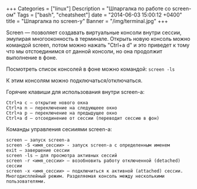 +++
Categories = ["linux"]
Description = "Шпаргалка по работе со screen-ом"
Tags = ["bash", "cheatsheet"]
date = "2014-06-03 15:00:12 +0400"
title = "Шпаргалка по screen-у"
Banner = "/img/terminal.jpg"
+++

Screen — позволяет создавать виртуальные консоли внутри сессии, эмулирая многооконность в терминале. Открыть новую консоль можно командой screen, потом можно нажать
"Ctrl+a d" и это приведет к тому что мы отстоединимся от данной консоли, но она продолжит выполнение в фоне.

<!--more-->

Посмотреть список консолей в фоне можно командой: `screen -ls`

К этим консолям можно подключаться/отключаться.

Горячие клавиши для использования внутри screen-а:
```
Ctrl+a c – открытие нового окна
Ctrl+a n – переключение на следующеее окно
Ctrl+a p – переключение на предыдущее окно
Ctrl+a d – отсоединение от сессии (переводит сессию в фон)
```


Команды управления сесииями screen-а:
```
screen – запуск screen-а
screen -S <имя_сессии> - запуск screen-а с определенным именем
exit – завершение сессии
screen -ls – для просмотра активных сессий
screen -r <имя_сессии> – возобновить работу отключенной (detached) сессии
screen -x <имя_сессии> – подключиться к активной (attached) сессии. Многодисплейный режим. Разделяемая консоль между несколькими пользователями.
```
